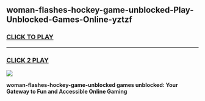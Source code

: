 
## woman-flashes-hockey-game-unblocked-Play-Unblocked-Games-Online-yztzf
<h3>
<a href="https://premium76.site?title=woman-flashes-hockey-game-unblocked&ref=24A">CLICK TO PLAY</a></h3>
<hr>

<h3>
<a href="https://premium76.site?title=woman-flashes-hockey-game-unblocked&ref=24A">CLICK 2 PLAY</a>
  
</h3>

<a href="https://premium76.site?title=woman-flashes-hockey-game-unblocked&ref=24A"><img src="https://clearcache.store/games.png"></a>


**woman-flashes-hockey-game-unblocked games unblocked: Your Gateway to Fun and Accessible Online Gaming**
